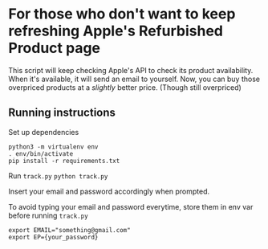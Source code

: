 # For those who don't want to keep refreshing Apple's Refurbished Product page

This script will keep checking Apple's API to check its product availability.
When it's available, it will send an email to yourself.
Now, you can buy those overpriced products at a _slightly_ better price. (Though still overpriced)

## Running instructions

Set up dependencies
```
python3 -m virtualenv env
. env/bin/activate
pip install -r requirements.txt
```

Run `track.py`
`python track.py`

Insert your email and password accordingly when prompted.

To avoid typing your email and password everytime, store them in env var before running `track.py`
```
export EMAIL="something@gmail.com"
export EP={your_password}
```
